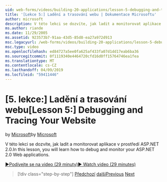 ```yaml
---
uid: web-forms/videos/building-20-applications/lesson-5-debugging-and-tracing-your-website
title: '[Lekce 5:] Ladění a trasování webu | Dokumentace Microsoftu'
author: microsoft
description: V této lekci se dozvíte, jak ladit a monitorovat aplikace v prostředí ASP.NET 2.0.
ms.author: riande
ms.date: 11/29/2005
ms.assetid: 923573b7-91aa-43d5-85d8-ea27a972d913
msc.legacyurl: /web-forms/videos/building-20-applications/lesson-5-debugging-and-tracing-your-website
msc.type: video
ms.openlocfilehash: ed84727a5ee0fa625af433fa07d1dd17eab6ba36
ms.sourcegitcommit: 0f1119340e4464720cfd16d0ff15764746ea1fea
ms.translationtype: MT
ms.contentlocale: cs-CZ
ms.lasthandoff: 04/09/2019
ms.locfileid: "59411446"
---
```

# <a name="lesson-5-debugging-and-tracing-your-website"></a><span data-ttu-id="6b9ff-103">[5. lekce:] Ladění a trasování webu</span><span class="sxs-lookup"><span data-stu-id="6b9ff-103">[Lesson 5:] Debugging and Tracing Your Website</span></span>

<span data-ttu-id="6b9ff-104">by [Microsoft](https://github.com/microsoft)</span><span class="sxs-lookup"><span data-stu-id="6b9ff-104">by [Microsoft](https://github.com/microsoft)</span></span>

<span data-ttu-id="6b9ff-105">V této lekci se dozvíte, jak ladit a monitorovat aplikace v prostředí ASP.NET 2.0.</span><span class="sxs-lookup"><span data-stu-id="6b9ff-105">In this lesson, you will learn how to debug and monitor your ASP.NET 2.0 Web applications.</span></span>

[<span data-ttu-id="6b9ff-106">&#9654;Podívejte se na video (29 minuty)</span><span class="sxs-lookup"><span data-stu-id="6b9ff-106">&#9654; Watch video (29 minutes)</span></span>](https://channel9.msdn.com/Blogs/ASP-NET-Site-Videos/lesson-5-debugging-and-tracing-your-website)

> [!div class="step-by-step"]
> <span data-ttu-id="6b9ff-107">[Předchozí](lesson-4-understanding-web-application-state.md)
> [další](lesson-6-working-with-stylesheets-and-master-pages.md)</span><span class="sxs-lookup"><span data-stu-id="6b9ff-107">[Previous](lesson-4-understanding-web-application-state.md)
[Next](lesson-6-working-with-stylesheets-and-master-pages.md)</span></span>
